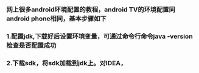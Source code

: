 ### 网上很多android环境配置的教程，android TV的环境配置同android phone相同，基本步骤如下
### 1.配置jdk,下载好后设置环境变量，可通过命令行命令java -version检查是否配置成功
### 2.下载sdk，将sdk加载到jdk上。对IDEA，

